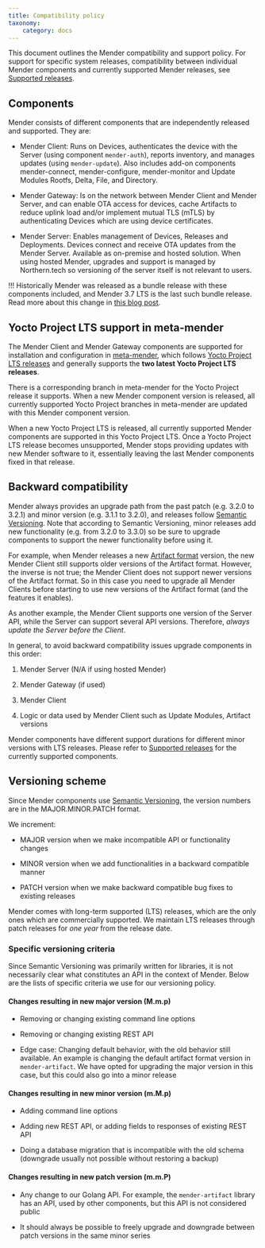 ```yaml
---
title: Compatibility policy
taxonomy:
    category: docs
---
```


This document outlines the Mender compatibility and support policy. For support
for specific system releases, compatibility between individual Mender components
and currently supported Mender releases, see
[Supported releases](../../302.Release-information/01.Supported-releases/docs.md).


## Components

Mender consists of different components that are independently released and supported.
They are:

* Mender Client: Runs on Devices, authenticates the device with the Server
(using component `mender-auth`), reports inventory, and manages updates
(using `mender-update`). Also includes add-on components mender-connect,
mender-configure, mender-monitor and Update Modules Rootfs, Delta, File, and Directory.

* Mender Gateway: Is on the network between Mender Client and Mender Server,
and can enable OTA access for devices, cache Artifacts to reduce uplink load and/or
implement mutual TLS (mTLS) by authenticating Devices which are using device certificates.

* Mender Server: Enables management of Devices, Releases and Deployments.
Devices connect and receive OTA updates from the Mender Server.
Available as on-premise and hosted solution. When using hosted Mender, upgrades and
support is managed by Northern.tech so versioning of the server itself is not
relevant to users.

!!! Historically Mender was released as a bundle release with these components included, and Mender 3.7 LTS is the last such bundle release. Read more about this change in [this blog post](https://mender.io/blog/mender-versioning-new-releases-by-component?target=_blank).


## Yocto Project LTS support in meta-mender

The Mender Client and Mender Gateway components are supported for installation
and configuration in [meta-mender](https://github.com/mendersoftware/meta-mender?target=_blank),
which follows [Yocto Project LTS releases](https://wiki.yoctoproject.org/wiki/Releases?target=_blank)
and generally supports the **two latest Yocto Project LTS releases**.

There is a corresponding branch in meta-mender for the Yocto Project release it supports.
When a new Mender component version is released, all currently supported Yocto Project
branches in meta-mender are updated with this Mender component version.

When a new Yocto Project LTS is released, all currently supported Mender components are
supported in this Yocto Project LTS. Once a Yocto Project LTS release becomes unsupported,
Mender stops providing updates with new Mender software to it, essentially leaving the
last Mender components fixed in that release.


## Backward compatibility

<!--AUTOVERSION: "% to %"/ignore-->
Mender always provides an upgrade path from the past patch (e.g. 3.2.0 to 3.2.1)
and minor version (e.g. 3.1.1 to 3.2.0), and releases follow
[Semantic Versioning](http://semver.org/?target=_blank). Note that according to
Semantic Versioning, minor releases add new functionality (e.g. from 3.2.0 to 3.3.0)
so be sure to upgrade components to support the newer functionality before using it.

For example, when Mender releases a new
[Artifact format](../03.Artifact/docs.md#the-mender-artifact-file-format) version,
the new Mender Client still supports older versions of the Artifact format.
However, the inverse is not true; the Mender Client does not support newer versions
of the Artifact format. So in this case you need to upgrade all Mender Clients before
starting to use new versions of the Artifact format (and the features it enables).

As another example, the Mender Client supports one version of the Server API,
while the Server can support several API versions. Therefore,
*always update the Server before the Client*.

In general, to avoid backward compatibility issues upgrade components in this order:

1. Mender Server (N/A if using hosted Mender)

2. Mender Gateway (if used)

3. Mender Client

4. Logic or data used by Mender Client such as Update Modules, Artifact versions

Mender components have different support durations for different minor versions with
LTS releases. Please refer to
[Supported releases](../../302.Release-information/01.Supported-releases/docs.md)
for the currently supported components.


## Versioning scheme

Since Mender components use [Semantic Versioning](http://semver.org/?target=_blank),
the version numbers are in the MAJOR.MINOR.PATCH format.

We increment:

* MAJOR version when we make incompatible API or functionality changes

* MINOR version when we add functionalities in a backward compatible manner

* PATCH version when we make backward compatible bug fixes to existing releases

Mender comes with long-term supported (LTS) releases, which are the only ones which are commercially supported. We maintain LTS releases through patch releases for *one year* from the release date.


### Specific versioning criteria

Since Semantic Versioning was primarily written for libraries, it is not
necessarily clear what constitutes an API in the context of Mender. Below are
the lists of specific criteria we use for our versioning policy.

#### Changes resulting in new major version (M.m.p)

* Removing or changing existing command line options

* Removing or changing existing REST API

* Edge case: Changing default behavior, with the old behavior still
  available. An example is changing the default artifact format version in
  `mender-artifact`. We have opted for upgrading the major version in this case,
  but this could also go into a minor release

#### Changes resulting in new minor version (m.M.p)

* Adding command line options

* Adding new REST API, or adding fields to responses of existing REST API

* Doing a database migration that is incompatible with the old schema (downgrade
  usually not possible without restoring a backup)

#### Changes resulting in new patch version (m.m.P)

* Any change to our Golang API. For example, the `mender-artifact` library has
  an API, used by other components, but this API is not considered public

* It should always be possible to freely upgrade and downgrade between patch
  versions in the same minor series
